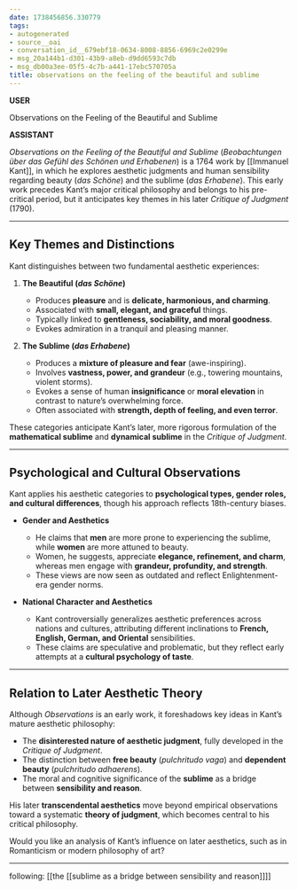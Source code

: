 ```yaml
---
date: 1738456856.330779
tags:
- autogenerated
- source__oai
- conversation_id__679ebf18-0634-8008-8856-6969c2e0299e
- msg_20a144b1-d301-43b9-a8eb-d9dd6593c7db
- msg_db00a3ee-05f5-4c7b-a441-17ebc570705a
title: observations on the feeling of the beautiful and sublime
---
```



**USER**

Observations on the Feeling of the Beautiful and Sublime


**ASSISTANT**

*Observations on the Feeling of the Beautiful and Sublime* (*Beobachtungen über das Gefühl des Schönen und Erhabenen*) is a 1764 work by [[Immanuel Kant]], in which he explores aesthetic judgments and human sensibility regarding beauty (*das Schöne*) and the sublime (*das Erhabene*). This early work precedes Kant’s major critical philosophy and belongs to his pre-critical period, but it anticipates key themes in his later *Critique of Judgment* (1790).  

---

## **Key Themes and Distinctions**

Kant distinguishes between two fundamental aesthetic experiences:  

1. **The Beautiful (*das Schöne*)**  
   - Produces **pleasure** and is **delicate, harmonious, and charming**.  
   - Associated with **small, elegant, and graceful** things.  
   - Typically linked to **gentleness, sociability, and moral goodness**.  
   - Evokes admiration in a tranquil and pleasing manner.  

2. **The Sublime (*das Erhabene*)**  
   - Produces a **mixture of pleasure and fear** (awe-inspiring).  
   - Involves **vastness, power, and grandeur** (e.g., towering mountains, violent storms).  
   - Evokes a sense of human **insignificance** or **moral elevation** in contrast to nature’s overwhelming force.  
   - Often associated with **strength, depth of feeling, and even terror**.  

These categories anticipate Kant’s later, more rigorous formulation of the **mathematical sublime** and **dynamical sublime** in the *Critique of Judgment*.  

---

## **Psychological and Cultural Observations**

Kant applies his aesthetic categories to **psychological types, gender roles, and cultural differences**, though his approach reflects 18th-century biases.  

- **Gender and Aesthetics**  
  - He claims that **men** are more prone to experiencing the sublime, while **women** are more attuned to beauty.  
  - Women, he suggests, appreciate **elegance, refinement, and charm**, whereas men engage with **grandeur, profundity, and strength**.  
  - These views are now seen as outdated and reflect Enlightenment-era gender norms.  

- **National Character and Aesthetics**  
  - Kant controversially generalizes aesthetic preferences across nations and cultures, attributing different inclinations to **French, English, German, and Oriental** sensibilities.  
  - These claims are speculative and problematic, but they reflect early attempts at a **cultural psychology of taste**.  

---

## **Relation to Later Aesthetic Theory**

Although *Observations* is an early work, it foreshadows key ideas in Kant’s mature aesthetic philosophy:  

- The **disinterested nature of aesthetic judgment**, fully developed in the *Critique of Judgment*.  
- The distinction between **free beauty** (*pulchritudo vaga*) and **dependent beauty** (*pulchritudo adhaerens*).  
- The moral and cognitive significance of the **sublime** as a bridge between **sensibility and reason**.  

His later **transcendental aesthetics** move beyond empirical observations toward a systematic **theory of judgment**, which becomes central to his critical philosophy.  

Would you like an analysis of Kant’s influence on later aesthetics, such as in Romanticism or modern philosophy of art?


---


following: [[the [[sublime as a bridge between sensibility and reason]]]]